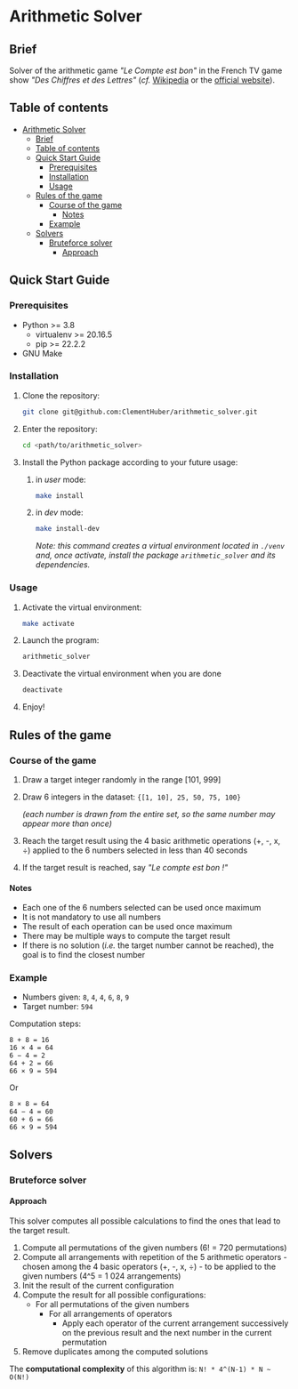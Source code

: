 # Arithmetic Solver

## Brief

Solver of the arithmetic game *"Le Compte est bon"* in the French TV game show *"Des Chiffres et des Lettres"* (*cf.* [Wikipedia](https://en.wikipedia.org/wiki/Des_chiffres_et_des_lettres#Numbers_round) or the [official website](https://www.france.tv/france-3/des-chiffres-et-des-lettres/)).

## Table of contents

- [Arithmetic Solver](#arithmetic-solver)
  - [Brief](#brief)
  - [Table of contents](#table-of-contents)
  - [Quick Start Guide](#quick-start-guide)
    - [Prerequisites](#prerequisites)
    - [Installation](#installation)
    - [Usage](#usage)
  - [Rules of the game](#rules-of-the-game)
    - [Course of the game](#course-of-the-game)
      - [Notes](#notes)
    - [Example](#example)
  - [Solvers](#solvers)
    - [Bruteforce solver](#bruteforce-solver)
      - [Approach](#approach)

## Quick Start Guide

### Prerequisites

- Python >= 3.8
  - virtualenv >= 20.16.5
  - pip >= 22.2.2
- GNU Make

### Installation

1. Clone the repository:

    ```bash
    git clone git@github.com:ClementHuber/arithmetic_solver.git
    ```

2. Enter the repository:

   ```bash
   cd <path/to/arithmetic_solver>
   ```

3. Install the Python package according to your future usage:
   1. in *user* mode:

        ```bash
        make install
        ```

   2. in *dev* mode:

        ```bash
        make install-dev
        ```

        *Note: this command creates a virtual environment located in `./venv` and, once activate, install the package `arithmetic_solver` and its dependencies.*

### Usage

1. Activate the virtual environment:

    ```bash
    make activate
    ```

2. Launch the program:

    ```bash
    arithmetic_solver
    ```

3. Deactivate the virtual environment when you are done

    ```bash
    deactivate
    ```

4. Enjoy!

## Rules of the game

### Course of the game

1. Draw a target integer randomly in the range [101, 999]
2. Draw 6 integers in the dataset: `{[1, 10], 25, 50, 75, 100}`

    *(each number is drawn from the entire set, so the same number may appear more than once)*

3. Reach the target result using the 4 basic arithmetic operations (+, -, x, ÷) applied to the 6 numbers selected in less than 40 seconds
4. If the target result is reached, say *"Le compte est bon !"*

#### Notes

- Each one of the 6 numbers selected can be used once maximum
- It is not mandatory to use all numbers
- The result of each operation can be used once maximum
- There may be multiple ways to compute the target result
- If there is no solution (*i.e.* the target number cannot be reached), the goal is to find the closest number

### Example

- Numbers given: `8`, `4`, `4`, `6`, `8`, `9`
- Target number: `594`

Computation steps:

    8 + 8 = 16
    16 × 4 = 64
    6 − 4 = 2
    64 + 2 = 66
    66 × 9 = 594

Or

    8 × 8 = 64
    64 − 4 = 60
    60 + 6 = 66
    66 × 9 = 594

## Solvers

### Bruteforce solver

#### Approach

This solver computes all possible calculations to find the ones that lead to the target result.

1. Compute all permutations of the given numbers (6! = 720 permutations)
2. Compute all arrangements with repetition of the 5 arithmetic operators - chosen among the 4 basic operators (+, -, x, ÷) - to be applied to the given numbers (4^5 = 1 024 arrangements)
3. Init the result of the current configuration
4. Compute the result for all possible configurations:
   - For all permutations of the given numbers
     - For all arrangements of operators
       - Apply each operator of the current arrangement successively on the previous result and the next number in the current permutation
5. Remove duplicates among the computed solutions

The **computational complexity** of this algorithm is: `N! * 4^(N-1) * N ~ O(N!)`

